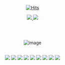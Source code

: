 <div align=center width="300">
  
[![Hits](https://hits.seeyoufarm.com/api/count/incr/badge.svg?url=https%3A%2F%2Fgithub.com%2F63byte&count_bg=%238038FF&title_bg=%23292929&icon=&icon_color=%23E7E7E7&title=hits&edge_flat=false)](https://hits.seeyoufarm.com)

<a href="https://www.notion.so/2f4ad78da77d40fea6aa8d5aa9c2085a">
  <img src="https://img.shields.io/badge/portfolio-black?logo=notion&logoColor=white" />
</a>

<a href="https://www.instagram.com/63_byte/">
<img src="https://img.shields.io/badge/instagram-FF007F?logo=instagram&logoColor=white" />
</a>

<br><br>

![image](https://user-images.githubusercontent.com/74957603/115996312-bd953e80-a619-11eb-9412-62380018b774.png)
<br><br>

<span>
<img src="https://img.shields.io/badge/Java-007396?logo=java&logoColor=white" />
<img src="https://img.shields.io/badge/JavaScript-F7DF1E?logo=javascript&logoColor=white" />
<img src="https://img.shields.io/badge/CSS3-1572B6?logo=css3&logoColor=white" />
<img src="https://img.shields.io/badge/HTML5-E34F26?logo=html5&logoColor=white" />
<img src="https://img.shields.io/badge/jQuery-0769AD?logo=jquery&logoColor=white" /> 
<img src="https://img.shields.io/badge/Oracle-F80000?logo=oracle&logoColor=white" />  
<img src="https://img.shields.io/badge/Spring-6DB33F?logo=spring&logoColor=white" />
<img src="https://img.shields.io/badge/Photoshop-31A8FF?logo=adobe-photoshop&logoColor=white" />
<img src="https://img.shields.io/badge/Illustrator-FF9A00?logo=adobe-illustrator&logoColor=white" />
</span>

<br>
</div>

